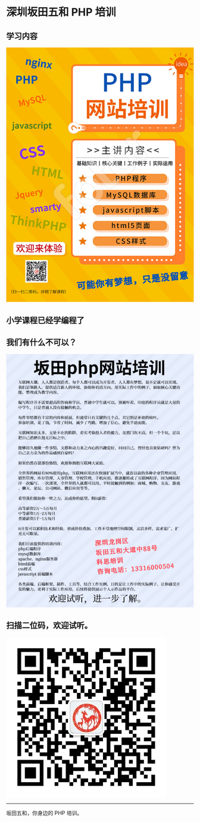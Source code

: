# 深圳坂田五和 PHP 培训

## 学习内容

![Image](./php_face.jpg)

## 小学课程已经学编程了
## 我们有什么不可以？

![Image](./php_back.jpg)

## 扫描二位码，欢迎试听。

![Image](./weichat.jpg)

****

坂田五和，你身边的 PHP 培训。